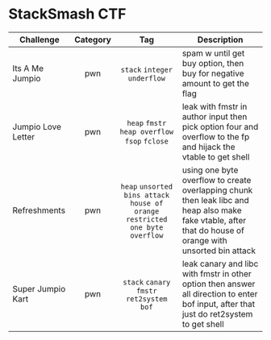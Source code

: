 # StackSmash CTF

| Challenge | Category | Tag | Description | 
| --- | :---: | :---: | --- |
| Its A Me Jumpio | pwn | `stack` `integer underflow` | spam w until get buy option, then buy for negative amount to get the flag |
| Jumpio Love Letter | pwn | `heap` `fmstr` `heap overflow` `fsop` `fclose` | leak with fmstr in author input then pick option four and overflow to the fp and hijack the vtable to get shell |
| Refreshments | pwn | `heap` `unsorted bins attack` `house of orange` `restricted` `one byte overflow` | using one byte overflow to create overlapping chunk then leak libc and heap also make fake vtable, after that do house of orange with unsorted bin attack |
| Super Jumpio Kart | pwn | `stack` `canary` `fmstr` `ret2system` `bof` | leak canary and libc with fmstr in other option then answer all direction to enter bof input, after that just do ret2system to get shell |
